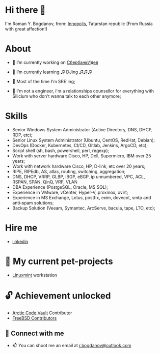 # Hi there 👋 

I'm Roman Y. Bogdanov, from: [Innopolis](https://innopolis.ru/en/), Tatarstan republic (From Russia with great affection!)

# About

- 🔭 I’m currently working on [СбербанкИдея](https://sbidea.ru/promo/)
- 🌱 I’m currently learning ♫ DJing [♫♫♫](https://t.me/thebrj)

- 🤖 Most of the time I'm SRE'ing;

- 🐍 I'm not a engineer, i'm a relationships counsellor for everything with Silicium who don't wanna talk to each other anymore;

# Skills

- Senior Windows System Administrator (Active Directory, DNS, DHCP, RDP, etc);
- Senior Linux System Administrator (Ubuntu, CentOS, RedHat, Debian);
- DevOps (Docker, Kubernetes, CI/CD, Gitlab, Jenkins, ArgoCD, etc);
- Script shell (sh, bash, powershell, perl, regexp);
- Work with server hardware Cisco, HP, Dell, Supermicro, IBM over 25 years;
- Work with network hardware Cisco, HP, D-link, etc over 20 years;
- RIPE, RIPEdb, AS, atlas, routing, switching, aggregation;
- DNS, DHCP, VRRP, GLBP, iBGP, eBGP, ip unnumbered, VPC, ACL, RSPAN, SPAN, QinQ, VRF, VLAN
- DBA Experience (PostgeSQL, Oracle, MS SQL);
- Experience in VMware, vCenter, Hyper-V, proxmox, ovirt;
- Experience in MS Exchange, Lotus, postfix, exim, dovecot, smtp and anti-spam solutions;
- Backup Solution (Veeam, Symantec, ArcServe, bacula, tape, LTO, etc);

# Hire me

- [linkedin](https://www.linkedin.com/in/brjed)

# 🐶 My current pet-projects

- [Linuxmint](https://github.com/brjppru/linux-mint-brjed) workstation

# 🔓 Achievement unlocked

- [Arctic Code Vault](https://github.com/brjppru/scriptbox) Contributor
- [FreeBSD Contributors](https://docs.freebsd.org/en/articles/contributors/)

## 🤝 Connect with me

- 📫 You can shoot me an email at [r.bogdanov@outlook.com](mailto:r.bogdanov@outlook.com)
